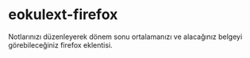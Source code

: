 # eokulext-firefox
Notlarınızı düzenleyerek dönem sonu ortalamanızı ve alacağınız belgeyi görebileceğiniz firefox eklentisi.
